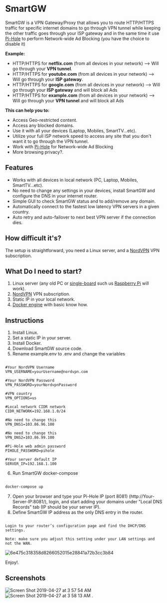 # SmartGW

SmartGW is a VPN Gateway/Proxy that allows you to route HTTP/HTTPS traffic for specific internet domains to go through VPN tunnel while keeping the other traffic goes through your ISP gateway and in the same time it use [Pi-Hole](https://pi-hole.net/) to perform Network-wide Ad Blocking (you have the choice to disable it)

**Example:**
- HTTP/HTTPS for **netflix.com** (from all devices in your network) --> Will go through your **VPN tunnel**.
- HTTP/HTTPS for **youtube.com** (from all devices in your network) --> Will go through your **ISP gateway**.
- HTTP/HTTPS for **google.com** (from all devices in your network) --> Will go through your **ISP gateway** and will block all Ads
- HTTP/HTTPS for **example.com** (from all devices in your network) --> Will go through your **VPN tunnel** and will block all Ads


**This can help you to:**
- Access Geo-restricted content.
- Access any blocked domains.
- Use it with all your devices (Laptop, Mobiles, SmartTV...etc).
- Utilize your full ISP network speed to access any site that you don't want it to go through the VPN tunnel.
- Work with [Pi-Hole](https://pi-hole.net/) for Network-wide Ad Blocking
- More browsing privacy?.

## Features
* Works with all devices in local network (PC, Laptop, Mobiles, SmartTV...etc).
* No need to change any settings in your devices, install SmartGW and configure the DNS in your internet router.
* Simple GUI to check SmartGW status and to add/remove any domain.
* Automatically connect to the fastest low latency VPN servers in a given country.
* Auto retry and auto-failover to next best VPN server if the connection dies.

## How difficult it's?
The setup is straightforward, you need a Linux server, and a [NordVPN](http://nordvpn.com) VPN subscription.

## What Do I need to start?
1. Linux server (any old PC or [single-board](https://en.wikipedia.org/wiki/Single-board_computer) such us [Raspberry Pi](https://www.raspberrypi.org) will work).
2. [NordVPN](http://nordvpn.com) VPN subscription.
3. Static IP in your local network.
4. [Docker engine](https://docker.com/) with basic know how.

## Instructions
1. Install Linux.
2. Set a static IP in your server.
3. Install Docker.
4. Download SmartGW source code.
5. Rename example.env to .env and change the variables

```

#Your NordVPN Username
VPN_USERNAME=yourUsername@nordvpn.com

#Your NordVPN Password
VPN_PASSWORD=yourNordvpnPassword

#VPN country
VPN_OPTIONS=us

#Local network CIDR network
CIDR_NETWORK=192.168.1.0/24

#No need to change this
VPN_DNS1=103.86.96.100

#No need to change this
VPN_DNS2=103.86.99.100

#Pi-Hole web admin password
PIHOLE_PASSWORD=pihole

#Your server default IP
SERVER_IP=192.168.1.100

```
6. Run SmartGW docker-compose

``` bash

docker-compose up

```

7. Open your browser and type your Pi-Hole IP (port 8081) (http://Your-Server-IP:8081/), login, and start adding your domains under "Local DNS Records" tab (IP should be your server IP).
8. Define SmartGW IP address as the only DNS entry in the router.

```

Login to your router’s configuration page and find the DHCP/DNS settings. 

Note: make sure you adjust this setting under your LAN settings and not the WAN.

```

![6e475c318358d8266052015e28841a72b3cc3b84](https://user-images.githubusercontent.com/957921/44320410-9cccc200-a44a-11e8-88fe-570d01eb2e93.png)

Enjoy!.

## Screenshots
![Screen Shot 2019-04-27 at 3 57 54 AM](https://user-images.githubusercontent.com/957921/56842702-fc645280-68a0-11e9-83df-0a9c4089a87e.png)
![Screen Shot 2019-04-27 at 3 58 13 AM](https://user-images.githubusercontent.com/957921/56842707-fff7d980-68a0-11e9-975b-1e81e1bc6133.png)
.
